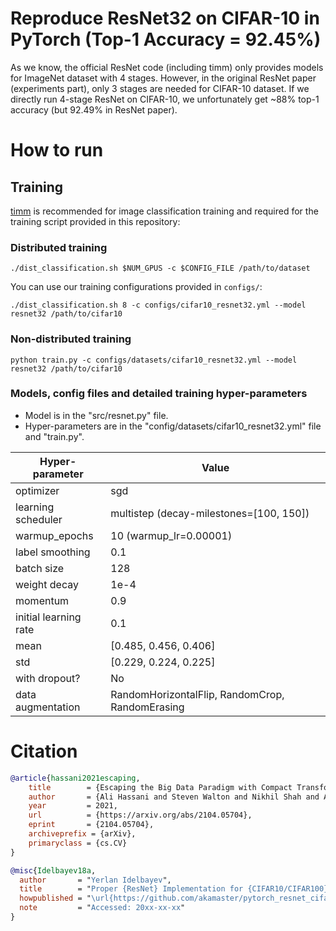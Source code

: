 # Reproduce ResNet32 on CIFAR-10 in PyTorch (Top-1 Accuracy = 92.45%)

As we know, the official ResNet code (including timm) only provides models for ImageNet dataset with 4 stages. 
However, in the original ResNet paper (experiments part), only 3 stages are needed for CIFAR-10 dataset. 
If we directly run 4-stage ResNet on CIFAR-10, we unfortunately get ~88% top-1 accuracy (but 92.49% in ResNet paper).

# How to run

## Training

[timm](https://github.com/rwightman/pytorch-image-models) is recommended for image classification training 
and required for the training script provided in this repository:

### Distributed training
```shell
./dist_classification.sh $NUM_GPUS -c $CONFIG_FILE /path/to/dataset
```

You can use our training configurations provided in `configs/`:
```shell
./dist_classification.sh 8 -c configs/cifar10_resnet32.yml --model resnet32 /path/to/cifar10
```

### Non-distributed training
```shell
python train.py -c configs/datasets/cifar10_resnet32.yml --model resnet32 /path/to/cifar10
```

### Models, config files and detailed training hyper-parameters
- Model is in the "src/resnet.py" file.
- Hyper-parameters are in the "config/datasets/cifar10_resnet32.yml" file and "train.py".

|  Hyper-parameter   | Value  |
|  ----  | ----  |
| optimizer | sgd |
| learning scheduler | multistep (decay-milestones=[100, 150]) |
| warmup_epochs | 10 (warmup_lr=0.00001) |
| label smoothing | 0.1 |
| batch size | 128 |
|  weight decay  | 1e-4 |
|  momentum  | 0.9 |
| initial learning rate | 0.1 |
| mean | [0.485, 0.456, 0.406] |
| std  | [0.229, 0.224, 0.225] |
| with dropout? | No |
| data augmentation| RandomHorizontalFlip, RandomCrop, RandomErasing |


# Citation
```bibtex
@article{hassani2021escaping,
	title        = {Escaping the Big Data Paradigm with Compact Transformers},
	author       = {Ali Hassani and Steven Walton and Nikhil Shah and Abulikemu Abuduweili and Jiachen Li and Humphrey Shi},
	year         = 2021,
	url          = {https://arxiv.org/abs/2104.05704},
	eprint       = {2104.05704},
	archiveprefix = {arXiv},
	primaryclass = {cs.CV}
}

@misc{Idelbayev18a,
  author       = "Yerlan Idelbayev",
  title        = "Proper {ResNet} Implementation for {CIFAR10/CIFAR100} in {PyTorch}",
  howpublished = "\url{https://github.com/akamaster/pytorch_resnet_cifar10}",
  note         = "Accessed: 20xx-xx-xx"
}
```
